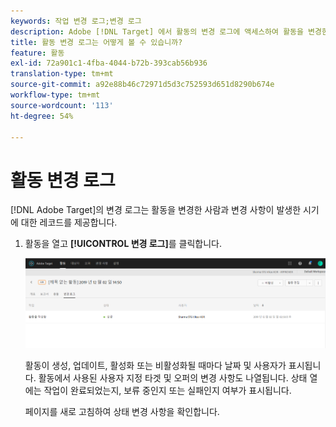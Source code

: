 ```yaml
---
keywords: 작업 변경 로그;변경 로그
description: Adobe [!DNL Target] 에서 활동의 변경 로그에 액세스하여 활동을 변경한 사람과 변경 사항이 발생한 시기를 기록합니다.
title: 활동 변경 로그는 어떻게 볼 수 있습니까?
feature: 활동
exl-id: 72a901c1-4fba-4044-b72b-393cab56b936
translation-type: tm+mt
source-git-commit: a92e88b46c72971d5d3c752593d651d8290b674e
workflow-type: tm+mt
source-wordcount: '113'
ht-degree: 54%

---
```


# 활동 변경 로그

[!DNL Adobe Target]의 변경 로그는 활동을 변경한 사람과 변경 사항이 발생한 시기에 대한 레코드를 제공합니다.

1. 활동을 열고 **[!UICONTROL 변경 로그]**&#x200B;를 클릭합니다.

   ![활동 변경 로그](/help/c-activities/assets/change_log.png)

   활동이 생성, 업데이트, 활성화 또는 비활성화될 때마다 날짜 및 사용자가 표시됩니다. 활동에서 사용된 사용자 지정 타겟 및 오퍼의 변경 사항도 나열됩니다. 상태 열에는 작업이 완료되었는지, 보류 중인지 또는 실패인지 여부가 표시됩니다.

   페이지를 새로 고침하여 상태 변경 사항을 확인합니다.
